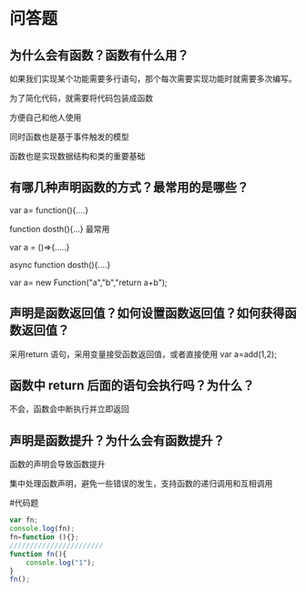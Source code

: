 # 问答题
## 为什么会有函数？函数有什么用？
如果我们实现某个功能需要多行语句，那个每次需要实现功能时就需要多次编写。

为了简化代码，就需要将代码包装成函数

方便自己和他人使用

同时函数也是基于事件触发的模型

函数也是实现数据结构和类的重要基础
## 有哪几种声明函数的方式？最常用的是哪些？
var a= function(){....}

function dosth(){...} 最常用 

var a = ()=>{.....}

async function dosth(){....}

var a= new Function("a","b","return a+b");

## 声明是函数返回值？如何设置函数返回值？如何获得函数返回值？

采用return 语句，采用变量接受函数返回值，或者直接使用 var a=add(1,2);

## 函数中 return 后面的语句会执行吗？为什么？

不会，函数会中断执行并立即返回

## 声明是函数提升？为什么会有函数提升？
函数的声明会导致函数提升

集中处理函数声明，避免一些错误的发生，支持函数的递归调用和互相调用


#代码题

```javascript
var fn;
console.log(fn);
fn=function (){};
///////////////////////
function fn(){
    console.log("1");
}
fn();
```